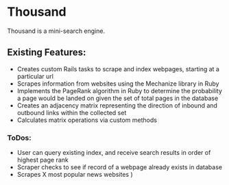 # Thousand

Thousand is a mini-search engine.

## Existing Features:

- Creates custom Rails tasks to scrape and index webpages, starting at a particular url
- Scrapes information from websites using the Mechanize library in Ruby
- Implements the PageRank algorithm in Ruby to determine the probability a page would be landed on given the set of total pages in the database
- Creates an adjacency matrix representing the direction of inbound and outbound links within the collected set
- Calculates matrix operations via custom methods

### ToDos:

- User can query existing index, and receive search results in order of highest page rank
- Scraper checks to see if record of a webpage already exists in database
- Scrapes X most popular news websites )
